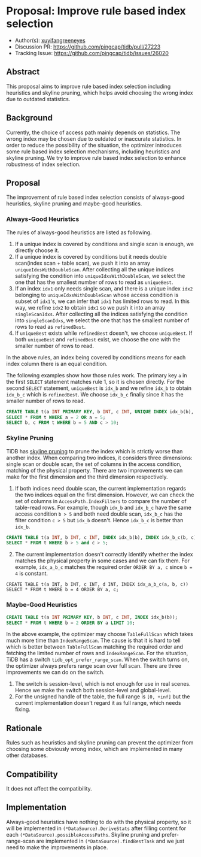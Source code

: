 # Proposal: Improve rule based index selection

- Author(s): [xuyifangreeneyes](https://github.com/xuyifangreeneyes)
- Discussion PR: https://github.com/pingcap/tidb/pull/27223
- Tracking Issue: https://github.com/pingcap/tidb/issues/26020

## Abstract

This proposal aims to improve rule based index selection including heuristics and skyline pruning, which helps avoid choosing the wrong index due to outdated statistics.

## Background

Currently, the choice of access path mainly depends on statistics. The wrong index may be chosen due to outdated or inaccurate statistics. In order to reduce the possibility of the situation, the optimizer introduces some rule based index selection mechanisms, including heuristics and skyline pruning. We try to improve rule based index selection to enhance robustness of index selection.

## Proposal

The improvement of rule based index selection consists of always-good heuristics, skyline pruning and maybe-good heuristics.

### Always-Good Heuristics

The rules of always-good heuristics are listed as following.

1. If a unique index is covered by conditions and single scan is enough, we directly choose it.
2. If a unique index is covered by conditions but it needs double scan(index scan + table scan), we push it into an array `uniqueIdxsWithDoubleScan`. After collecting all the unique indices satisfying the condition into `uniqueIdxsWithDoubleScan`, we select the one that has the smallest number of rows to read as `uniqueBest`.
3. If an index `idx1` only needs single scan, and there is a unique index `idx2` belonging to `uniqueIdxsWithDoubleScan` whose access condition is subset of `idx1`'s, we can infer that `idx1` has limited rows to read. In this way, we refine `idx2` to obtain `idx1` so we push it into an array `singleScanIdxs`. After collecting all the indices satisfying the condition into `singleScanIdxs`, we select the one that has the smallest number of rows to read as `refinedBest`.
4. If `uniqueBest` exists while `refinedBest` doesn't, we choose `uniqueBest`. If both `uniqueBest` and `refinedBest` exist, we choose the one with the smaller number of rows to read.

In the above rules, an index being covered by conditions means for each index column there is an equal condition.

The following examples show how those rules work. The primary key `a` in the first `SELECT` statement matches rule 1, so it is chosen directly. For the second `SELECT` statement, `uniqueBest` is `idx_b` and we refine `idx_b` to obtain `idx_b_c` which is `refinedBest`. We choose `idx_b_c` finally since it has the smaller number of rows to read.

```sql
CREATE TABLE t(a INT PRIMARY KEY, b INT, c INT, UNIQUE INDEX idx_b(b), UNIQUE INDEX idx_b_c(b, c));
SELECT * FROM t WHERE a = 2 OR a = 5;
SELECT b, c FROM t WHERE b = 5 AND c > 10;
```

### Skyline Pruning

TiDB has [skyline pruning](https://github.com/pingcap/tidb/blob/master/docs/design/2019-01-25-skyline-pruning.md) to prune the index which is strictly worse than another index. When comparing two indices, it considers three dimensions: single scan or double scan, the set of columns in the access condition, matching of the physical property. There are two improvements we can make for the first dimension and the third dimension respectively.

1. If both indices need double scan, the current implementation regards the two indices equal on the first dimension. However, we can check the set of columns in `AccessPath.IndexFilters` to compare the number of table-read rows. For example, though `idx_b` and `idx_b_c` have the same access condition `b > 5` and both need double scan, `idx_b_c` has the filter condition `c > 5` but `idx_b` doesn't. Hence `idx_b_c` is better than `idx_b`.
```sql
CREATE TABLE t(a INT, b INT, c INT, INDEX idx_b(b), INDEX idx_b_c(b, c));
SELECT * FROM t WHERE b > 5 and c > 5;
```
2. The current implementation doesn't correctly identify whether the index matches the physical property in some cases and we can fix them. For example, `idx_a_b_c` matches the required order `ORDER BY a, c` since `b = 4` is constant.
```
CREATE TABLE t(a INT, b INT, c INT, d INT, INDEX idx_a_b_c(a, b, c))
SELECT * FROM t WHERE b = 4 ORDER BY a, c;
```

### Maybe-Good Heuristics

```sql
CREATE TABLE t(a INT PRIMARY KEY, b INT, c INT, INDEX idx_b(b));
SELECT * FROM t WHERE b = 2 ORDER BY a LIMIT 10;
```
In the above example, the optimizer may choose `TableFullScan` which takes much more time than  `IndexRangeScan`. The cause is that it is hard to tell which is better between `TableFullScan` matching the required order and fetching the limited number of rows and `IndexRangeScan`. For the situation, TiDB has a switch `tidb_opt_prefer_range_scan`. When the switch turns on, the optimizer always prefers range scan over full scan. There are three improvements we can do on the switch.

1. The switch is session-level, which is not enough for use in real scenes. Hence we make the switch both session-level and global-level.
2. For the unsigned handle of the table, the full range is `[0, +inf]` but the current implementation doesn't regard it as full range, which needs fixing.

## Rationale

Rules such as heuristics and skyline pruning can prevent the optimizer from choosing some obviously wrong index, which are implemented in many other databases.

## Compatibility

It does not affect the compatibility.

## Implementation

Always-good heuristics have nothing to do with the physical property, so it will be implemented in `(*DataSource).DeriveStats` after filling content for each `(*DataSource).possibleAccessPaths`. Skyline pruning and prefer-range-scan are implemented in `(*DataSource).findBestTask` and we just need to make the improvements in place.
